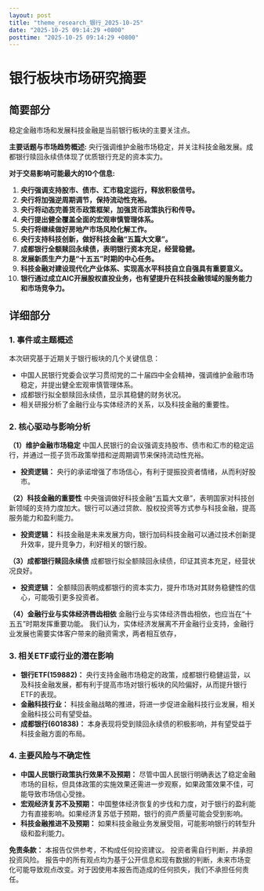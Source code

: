 ```yaml
---
layout: post
title: "theme_research_银行_2025-10-25"
date: "2025-10-25 09:14:29 +0800"
posttime: "2025-10-25 09:14:29 +0800"
---
```


# 银行板块市场研究摘要

## 简要部分

稳定金融市场和发展科技金融是当前银行板块的主要关注点。

**主要话题与市场趋势概述:**
央行强调维护金融市场稳定，并关注科技金融发展。成都银行赎回永续债体现了优质银行充足的资本实力。

**对于交易影响可能最大的10个信息:**

1.  **央行强调支持股市、债市、汇市稳定运行，释放积极信号。**
2.  **央行将加强逆周期调节，保持流动性充裕。**
3.  **央行将动态完善货币政策框架，加强货币政策执行和传导。**
4.  **央行提出健全覆盖全面的宏观审慎管理体系。**
5.  **央行将继续做好房地产市场风险化解工作。**
6.  **央行支持科技创新，做好科技金融“五篇大文章”。**
7.  **成都银行全额赎回永续债，表明银行资本充足，经营稳健。**
8.  **发展新质生产力是“十五五”时期的中心任务。**
9.  **科技金融对建设现代化产业体系、实现高水平科技自立自强具有重要意义。**
10. **银行通过成立AIC开展股权直投业务，也有望提升在科技金融领域的服务能力和市场竞争力。**

## 详细部分

### 1. 事件或主题概述
本次研究基于近期关于银行板块的几个关键信息：
*   中国人民银行党委会议学习贯彻党的二十届四中全会精神，强调维护金融市场稳定，并提出健全宏观审慎管理体系。
*   成都银行拟全额赎回永续债，显示其稳健的财务状况。
*   相关研报分析了金融行业与实体经济的关系，以及科技金融的重要性。

### 2. 核心驱动与影响分析

**（1）维护金融市场稳定**
中国人民银行的会议强调支持股市、债市和汇市的稳定运行，并通过一揽子货币政策举措和逆周期调节来保持流动性充裕。
*   **投资逻辑：** 央行的承诺增强了市场信心，有利于提振投资者情绪，从而利好股市。

**（2）科技金融的重要性**
中央强调做好科技金融“五篇大文章”，表明国家对科技创新领域的支持力度加大。银行可以通过贷款、股权投资等方式参与科技金融，提高服务能力和盈利能力。
*   **投资逻辑：**  科技金融是未来发展方向，银行加码科技金融可以通过技术创新提升效率，提升竞争力，利好相关的银行股。

**（3）成都银行赎回永续债**
成都银行拟全额赎回永续债，印证其资本充足，经营状况良好。
*   **投资逻辑：**  全额赎回表明成都银行的资本实力，提升市场对其财务稳健性的信心，可能吸引更多投资者。

**（4）金融行业与实体经济唇齿相依**
金融行业与实体经济唇齿相依，也应当在“十五五”时期发挥重要功能。
我们认为，实体经济发展离不开金融行业支持，金融行业发展也需要实体客户带来的融资需求，两者相互依存，

### 3. 相关ETF或行业的潜在影响

*   **银行ETF(159882)：** 央行支持金融市场稳定的政策，成都银行稳健运营，以及科技金融发展，都有利于提高市场对银行板块的风险偏好，从而提升银行ETF的表现。
*   **金融科技行业：** 科技金融战略的推进，将进一步促进金融科技行业发展，相关金融科技公司有望受益。
*   **成都银行(601838)：** 本身表现将受到赎回永续债的积极影响，并有望受益于科技金融方面的布局。

### 4. 主要风险与不确定性

*   **中国人民银行政策执行效果不及预期：** 尽管中国人民银行明确表达了稳定金融市场的目标，但具体政策的实施效果还需进一步观察，如果政策效果不佳，可能导致市场信心受挫。
*   **宏观经济复苏不及预期：** 中国整体经济恢复的步伐和力度，对于银行的盈利能力有直接影响。如果经济复苏低于预期，银行的资产质量可能会受到影响。
*   **科技金融推进不及预期：** 如果科技金融业务发展受阻，可能影响银行的转型升级和盈利能力。

**免责条款：** 本报告仅供参考，不构成任何投资建议。 投资者需自行判断，并承担投资风险。 报告中的所有观点均为基于公开信息和现有数据的判断，未来市场变化可能导致观点改变。对于因使用本报告而造成的任何损失，我们不承担任何责任。